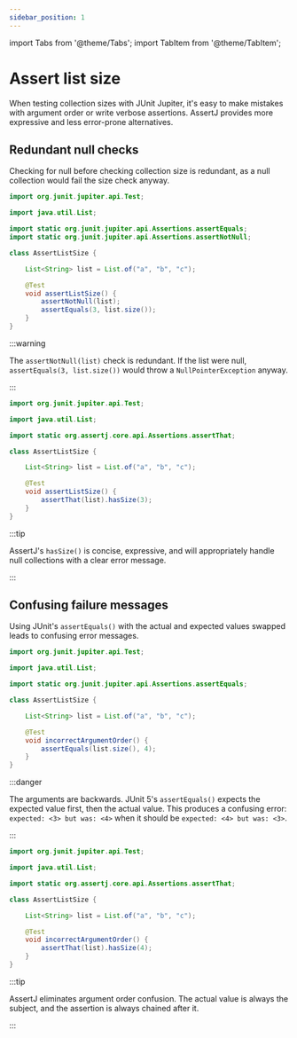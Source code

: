 ```yaml
---
sidebar_position: 1
---
```

import Tabs from '@theme/Tabs';
import TabItem from '@theme/TabItem';

# Assert list size

When testing collection sizes with JUnit Jupiter, it's easy to make mistakes with argument order or write verbose assertions.
AssertJ provides more expressive and less error-prone alternatives.

## Redundant null checks

Checking for null before checking collection size is redundant, as a null collection would fail the size check anyway.

<Tabs>
<TabItem value="before" label="Before">

```java title="AssertListSize.java"
import org.junit.jupiter.api.Test;

import java.util.List;

import static org.junit.jupiter.api.Assertions.assertEquals;
import static org.junit.jupiter.api.Assertions.assertNotNull;

class AssertListSize {

    List<String> list = List.of("a", "b", "c");

    @Test
    void assertListSize() {
        assertNotNull(list);
        assertEquals(3, list.size());
    }
}
```

:::warning

The `assertNotNull(list)` check is redundant. If the list were null, `assertEquals(3, list.size())` would throw a `NullPointerException` anyway.

:::

</TabItem>
<TabItem value="after" label="After">

```java title="AssertListSize.java"
import org.junit.jupiter.api.Test;

import java.util.List;

import static org.assertj.core.api.Assertions.assertThat;

class AssertListSize {

    List<String> list = List.of("a", "b", "c");

    @Test
    void assertListSize() {
        assertThat(list).hasSize(3);
    }
}
```

:::tip

AssertJ's `hasSize()` is concise, expressive, and will appropriately handle null collections with a clear error message.

:::

</TabItem>
</Tabs>

## Confusing failure messages

Using JUnit's `assertEquals()` with the actual and expected values swapped leads to confusing error messages.

<Tabs>
<TabItem value="before" label="Before">

```java title="AssertListSize.java"
import org.junit.jupiter.api.Test;

import java.util.List;

import static org.junit.jupiter.api.Assertions.assertEquals;

class AssertListSize {

    List<String> list = List.of("a", "b", "c");

    @Test
    void incorrectArgumentOrder() {
        assertEquals(list.size(), 4);
    }
}
```

:::danger

The arguments are backwards. JUnit 5's `assertEquals()` expects the expected value first, then the actual value.
This produces a confusing error: `expected: <3> but was: <4>` when it should be `expected: <4> but was: <3>`.

:::

</TabItem>
<TabItem value="after" label="After">

```java title="AssertListSize.java"
import org.junit.jupiter.api.Test;

import java.util.List;

import static org.assertj.core.api.Assertions.assertThat;

class AssertListSize {

    List<String> list = List.of("a", "b", "c");

    @Test
    void incorrectArgumentOrder() {
        assertThat(list).hasSize(4);
    }
}
```

:::tip

AssertJ eliminates argument order confusion. The actual value is always the subject, and the assertion is always chained after it.

:::

</TabItem>
</Tabs>
